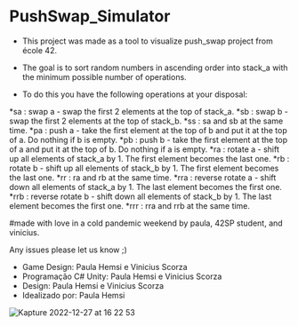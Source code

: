 # PushSwap_Simulator

* This project was made as a tool to visualize push_swap project from école 42.

* The goal is to sort random numbers in ascending order into stack_a with the minimum possible number of operations. 

* To do this you have the following operations at your disposal: 

>
*sa : swap a - swap the first 2 elements at the top of stack_a.
*sb : swap b - swap the first 2 elements at the top of stack_b.
*ss : sa and sb at the same time. 
*pa : push a - take the first element at the top of b and put it at the top of a. Do nothing if b is empty.
*pb : push b - take the first element at the top of a and put it at the top of b. Do nothing if a is empty. 
*ra : rotate a - shift up all elements of stack_a by 1. The first element becomes the last one. 
*rb : rotate b - shift up all elements of stack_b by 1. The first element becomes the last one. 
*rr : ra and rb at the same time. 
*rra : reverse rotate a - shift down all elements of stack_a by 1. The last element becomes the first one.  
*rrb : reverse rotate b - shift down all elements of stack_b by 1. The last element becomes the first one. 
*rrr : rra and rrb at the same time.
>
#made with love in a cold pandemic weekend by paula, 42SP student, and vinicius.

Any issues please let us know ;)

* Game Design: Paula Hemsi e Vinicius Scorza
* Programação C# Unity: Paula Hemsi e Vinicius Scorza
* Design: Paula Hemsi e Vinicius Scorza
* Idealizado por: Paula Hemsi


![Kapture 2022-12-27 at 16 22 53](https://user-images.githubusercontent.com/63563271/209687202-2e128788-95cc-4449-aeb9-6aa28389e144.gif)
